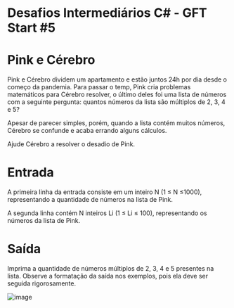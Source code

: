 # Desafios Intermediários C# - GFT Start #5
# Pink e Cérebro

Pink e Cérebro dividem um apartamento e estão juntos 24h por dia desde o começo da pandemia. Para passar o temp, Pink cria problemas matemáticos para Cérebro resolver, o último deles foi uma lista de números com a seguinte pergunta: quantos números da lista são múltiplos de 2, 3, 4 e 5?

Apesar de parecer simples, porém, quando a lista contém muitos números, Cérebro se confunde e acaba errando alguns cálculos.

Ajude Cérebro a resolver o desadio de Pink.

# Entrada

A primeira linha da entrada consiste em um inteiro N (1 ≤ N ≤1000), representando a quantidade de números na lista de Pink.

A segunda linha contém N inteiros Li (1 ≤ Li ≤ 100), representando os números da lista de Pink.

# Saída

Imprima a quantidade de números múltiplos de 2, 3, 4 e 5 presentes na lista. Observe a formatação da saída nos exemplos, pois ela deve ser seguida rigorosamente.

![image](https://user-images.githubusercontent.com/76081229/175297902-87a4ebcf-6c78-4e77-a5b0-9db799b41dea.png)
